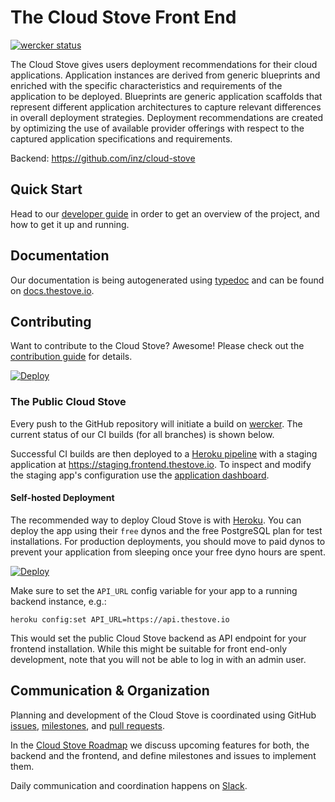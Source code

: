 # The Cloud Stove Front End

[![wercker status](https://app.wercker.com/status/b45c53af564143d46d25dc45aaa3dfe4/s/master "wercker status")](https://app.wercker.com/project/bykey/b45c53af564143d46d25dc45aaa3dfe4)

The Cloud Stove gives users deployment recommendations for their cloud
applications. Application instances are derived from generic blueprints and
enriched with the specific characteristics and requirements of the application
to be deployed. Blueprints are generic application scaffolds that represent
different application architectures to capture relevant differences in overall
deployment strategies. Deployment recommendations are created by optimizing the
use of available provider offerings with respect to the captured application
specifications and requirements.

Backend: <https://github.com/inz/cloud-stove>

## Quick Start

Head to our [developer guide](./docs/developer_guide.md) in order to get an overview of the project, and how to get it up and running.

## Documentation

Our documentation is being autogenerated using [typedoc](https://github.com/TypeStrong/typedoc) and can be found on [docs.thestove.io](https://docs.thestove.io).

## Contributing

Want to contribute to the Cloud Stove? Awesome! Please check out the [contribution guide](./docs/CONTRIBUTING.md) for details.

[![Deploy](https://www.herokucdn.com/deploy/button.svg)](https://heroku.com/deploy)

### The Public Cloud Stove

Every push to the GitHub repository will initiate a build on [wercker](https://app.wercker.com/#applications/573436394cb4918106077ad1). The current status of our CI builds (for all branches) is shown below.

Successful CI builds are then deployed to a [Heroku pipeline](https://dashboard.heroku.com/pipelines/53240f69-dd6a-4fd5-ad6e-a831d718dd42) with a staging application at <https://staging.frontend.thestove.io>. To inspect and modify the staging app's configuration use the [application dashboard](https://dashboard.heroku.com/apps/serene-garden-85460).


#### Self-hosted Deployment

The recommended way to deploy Cloud Stove is with [Heroku](https://heroku.com). You can deploy the app using their `free` dynos and the free PostgreSQL plan for test installations. For production deployments, you should move to paid dynos to prevent your application from sleeping once your free dyno hours are spent.

[![Deploy](https://www.herokucdn.com/deploy/button.svg)](https://heroku.com/deploy)

Make sure to set the `API_URL` config variable for your app to a running backend instance, e.g.:

    heroku config:set API_URL=https://api.thestove.io

This would set the public Cloud Stove backend as API endpoint for your frontend installation. While this might be suitable for front end-only development, note that you will not be able to log in with an admin user.


## Communication & Organization

Planning and development of the Cloud Stove is coordinated using GitHub [issues](https://github.com/inz/cloud-stove-ui/issues), [milestones](https://github.com/inz/cloud-stove-ui/milestones), and [pull requests](https://github.com/inz/cloud-stove-ui/pulls). 

In the [Cloud Stove Roadmap](https://github.com/inz/cloud-stove/wiki/Roadmap) we discuss upcoming features for both, the backend and the frontend, and define milestones and issues to implement them.

Daily communication and coordination happens on [Slack](https://slack.thestove.io).

